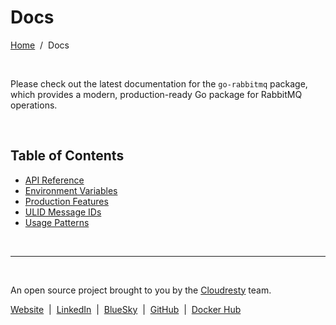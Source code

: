 # Docs

[Home](../README.md) &nbsp;/&nbsp; Docs

&nbsp;

Please check out the latest documentation for the `go-rabbitmq` package, which provides a modern, production-ready Go package for RabbitMQ operations.

&nbsp;

## Table of Contents

- [API Reference](api-reference.md)
- [Environment Variables](environment-variables.md)
- [Production Features](production-features.md)
- [ULID Message IDs](ulid-message-ids.md)
- [Usage Patterns](usage-patterns.md)

&nbsp;

---

&nbsp;

An open source project brought to you by the [Cloudresty](https://cloudresty.com) team.

[Website](https://cloudresty.com) &nbsp;|&nbsp; [LinkedIn](https://www.linkedin.com/company/cloudresty) &nbsp;|&nbsp; [BlueSky](https://bsky.app/profile/cloudresty.com) &nbsp;|&nbsp; [GitHub](https://github.com/cloudresty) &nbsp;|&nbsp; [Docker Hub](https://hub.docker.com/u/cloudresty)

&nbsp;

